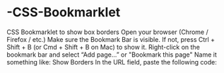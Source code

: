 # -CSS-Bookmarklet
CSS Bookmarklet to show box borders
Open your browser (Chrome / Firefox / etc.)
Make sure the Bookmark Bar is visible.
If not, press Ctrl + Shift + B (or Cmd + Shift + B on Mac) to show it.
Right-click on the bookmark bar and select “Add page...” or "Bookmark this page"
Name it something like: Show Borders
In the URL field, paste the following code:
